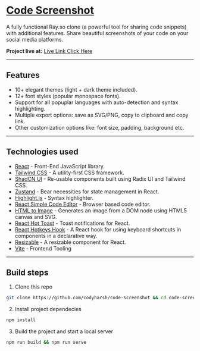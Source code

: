 # [Code Screenshot]()

A fully functional Ray.so clone (a powerful tool for sharing code snippets) with additional features. Share beautiful screenshots of your code on your social media platforms.

**Project live at:** [Live Link Click Here](code-screenshot.vercel.app)


---

## Features

- 10+ elegant themes (light + dark theme included).
- 12+ font styles (popular monospace fonts).
- Support for all popuplar languages with auto-detection and syntax highlighting.
- Multiple export options: save as SVG/PNG, copy to clipboard and copy link.
- Other customization options like: font size, padding, background etc.

---

## Technologies used

- [React](https://es.reactjs.org/) - Front-End JavaScript library.
- [Tailwind CSS](https://tailwindcss.com/) - A utility-first CSS framework.
- [ShadCN UI](https://ui.shadcn.com) - Re-usable components built using Radix UI and Tailwind CSS.
- [Zustand](https://zustand-demo.pmnd.rs/) - Bear necessities for state management in React.
- [Highlight.js](https://highlightjs.org/) - Syntax highlighter.
- [React Simple Code Editor](https://www.npmjs.com/package/react-simple-code-editor) - Browser based code editor.
- [HTML to Image](https://www.npmjs.com/package/html-to-image) - Generates an image from a DOM node using HTML5 canvas and SVG.
- [React Hot Toast](https://react-hot-toast.com/) - Toast notifications for React.
- [React Hotkeys Hook](https://www.npmjs.com/package/react-hotkeys-hook) - A React hook for using keyboard shortcuts in components in a declarative way.
- [Resizable](https://www.npmjs.com/package/re-resizable) - A resizable component for React.
- [Vite](https://vitejs.dev/) - Frontend Tooling

---

## Build steps

1. Clone this repo

```bash
git clone https://github.com/codyharsh/code-screenshot && cd code-screenshot
```

2. Install project dependecies

```bash
npm install
```

3. Build the project and start a local server

```bash
npm run build && npm run serve
```
